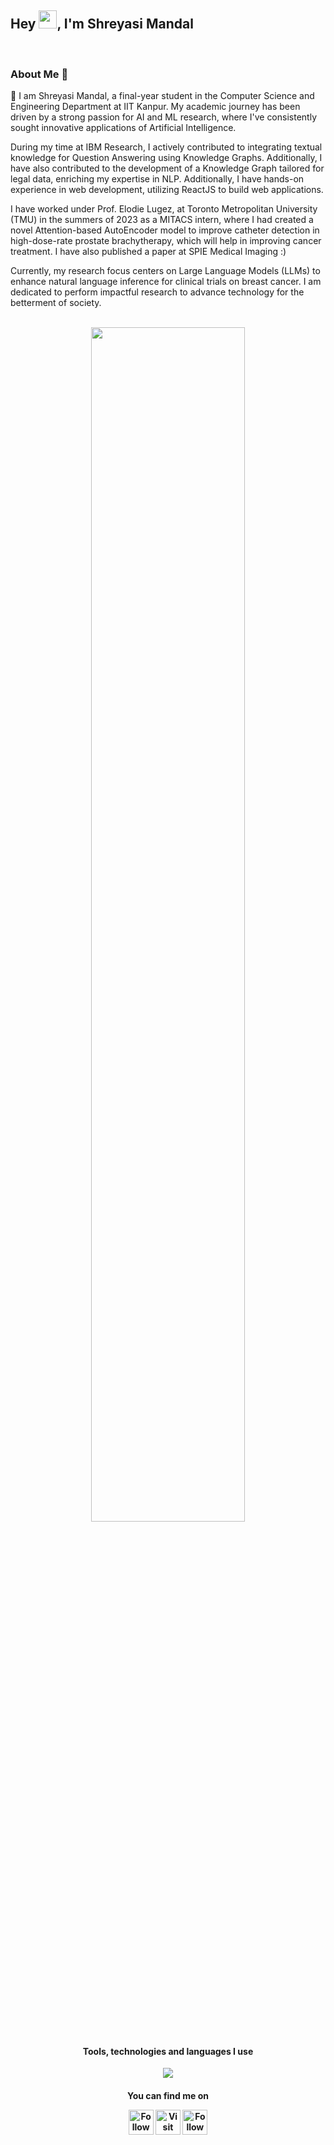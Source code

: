 ## Hey <img src="https://github.com/TheDudeThatCode/TheDudeThatCode/blob/master/Assets/Hi.gif" width="29px">, I'm Shreyasi Mandal
<br />


### About Me 🚀
🌱 I am Shreyasi Mandal, a final-year student in the Computer Science and Engineering Department at IIT Kanpur. My academic journey has been driven by a strong passion for AI and ML research, where I've consistently sought innovative applications of Artificial Intelligence.

During my time at IBM Research, I actively contributed to integrating textual knowledge for Question Answering using Knowledge Graphs. Additionally, I have also contributed to the development of a Knowledge Graph tailored for legal data, enriching my expertise in NLP. Additionally, I have hands-on experience in web development, utilizing ReactJS to build web applications.

I have worked under Prof. Elodie Lugez, at Toronto Metropolitan University (TMU) in the summers of 2023 as a MITACS intern, where I had created a novel Attention-based AutoEncoder model to improve catheter detection in high-dose-rate prostate brachytherapy, which will help in improving cancer treatment. I have also published a paper at SPIE Medical Imaging :) 

Currently, my research focus centers on Large Language Models (LLMs) to enhance natural language inference for clinical trials on breast cancer. I am dedicated to perform impactful research to advance technology for the betterment of society. </br>

<br/>
<div align="center" >
  <a href="https://github.com/Giingu"><img width="70%" src="https://github-readme-stats.vercel.app/api?username=Shreyasi2002&theme=radical&title_color=ff3068?"></a>
</div>


<h4 align="center">Tools, technologies and languages I use</h4>
<br./>
<div align="center">
<code><img src="https://skillicons.dev/icons?i=python,pytorch,tensorflow,javascript,react,c,cpp,html,css,mysql,matlab,haskell,ruby,git,django,docker,flask,latex&perline=9">
</code>


<h4> You can find me on

<div align="center">

[<img src="https://img.icons8.com/color/48/000000/linkedin" height="40em" alt="Follow Shreyasi on LinkedIn" title="Follow Shreyasi on LinkedIn" />](https://www.linkedin.com/in/shreyasi-mandal-929778210)
[<img src="https://img.icons8.com/color/48/000000/portfolio" height="40em" alt="Visit Shreyasi's Portfolio" title="Visit Shreyasi's Portfolio"/>](https://home.iitk.ac.in/~shreyansi20/)
[<img src="https://img.icons8.com/fluent/48/000000/instagram-new.png" height="40em" alt="Follow Shreyasi on Instagram" title="Follow Shreyasi on Instagram"/>](https://instagram.com/shreyasi__2002)

</div>
